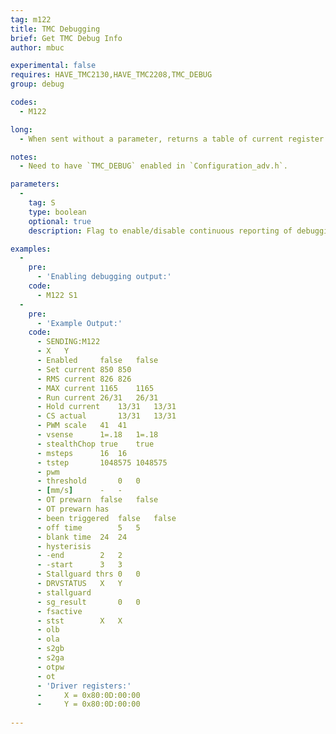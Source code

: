 ```yaml
---
tag: m122
title: TMC Debugging
brief: Get TMC Debug Info
author: mbuc

experimental: false
requires: HAVE_TMC2130,HAVE_TMC2208,TMC_DEBUG
group: debug

codes:
  - M122

long: 
  - When sent without a parameter, returns a table of current register settings for any Trinamic TMC2130 or TMC2208 stepper motor drivers.  Sending the command with the `S` parameter and a following boolean will respectively enable or disable reporting the debugging information on a continous basis.

notes:
  - Need to have `TMC_DEBUG` enabled in `Configuration_adv.h`.

parameters:
  -
    tag: S
    type: boolean
    optional: true
    description: Flag to enable/disable continuous reporting of debugging information.

examples:
  -
    pre:
      - 'Enabling debugging output:'
    code:
      - M122 S1
  -
    pre:
      - 'Example Output:'
    code:
      - SENDING:M122
      - X	Y
      - Enabled		false	false
      - Set current	850	850
      - RMS current	826	826
      - MAX current	1165	1165
      - Run current	26/31	26/31
      - Hold current	13/31	13/31
      - CS actual		13/31	13/31
      - PWM scale	41	41
      - vsense		1=.18	1=.18
      - stealthChop	true	true
      - msteps		16	16
      - tstep		1048575	1048575
      - pwm
      - threshold		0	0
      - [mm/s]		-	-
      - OT prewarn	false	false
      - OT prewarn has
      - been triggered	false	false
      - off time		5	5
      - blank time	24	24
      - hysterisis
      - -end		2	2
      - -start		3	3
      - Stallguard thrs	0	0
      - DRVSTATUS	X	Y
      - stallguard
      - sg_result		0	0
      - fsactive
      - stst		X	X
      - olb
      - ola
      - s2gb
      - s2ga
      - otpw
      - ot
      - 'Driver registers:'
      - 	X = 0x80:0D:00:00
      - 	Y = 0x80:0D:00:00
      
---
```


